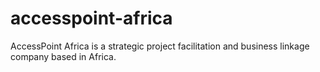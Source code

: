 # accesspoint-africa
AccessPoint Africa is a strategic project facilitation and business linkage company based in Africa.
